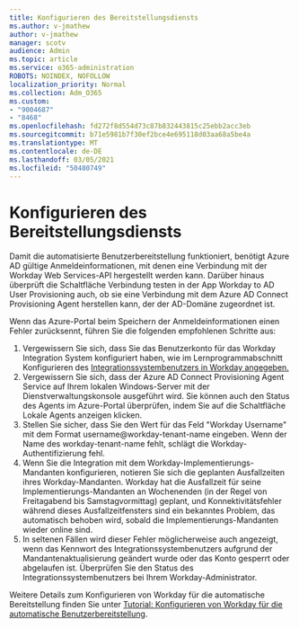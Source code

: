 ```yaml
---
title: Konfigurieren des Bereitstellungsdiensts
ms.author: v-jmathew
author: v-jmathew
manager: scotv
audience: Admin
ms.topic: article
ms.service: o365-administration
ROBOTS: NOINDEX, NOFOLLOW
localization_priority: Normal
ms.collection: Adm_O365
ms.custom:
- "9004687"
- "8468"
ms.openlocfilehash: fd272f8d554d73c87b832443815c25ebb2acc3eb
ms.sourcegitcommit: b71e5981b7f30ef2bce4e695118d03aa68a5be4a
ms.translationtype: MT
ms.contentlocale: de-DE
ms.lasthandoff: 03/05/2021
ms.locfileid: "50480749"
---
```

# <a name="configuring-the-provision-service"></a>Konfigurieren des Bereitstellungsdiensts

Damit die automatisierte Benutzerbereitstellung funktioniert, benötigt Azure AD gültige Anmeldeinformationen, mit denen eine Verbindung mit der Workday Web Services-API hergestellt werden kann. Darüber hinaus überprüft die Schaltfläche Verbindung testen in der App Workday to AD User Provisioning auch, ob sie eine Verbindung mit dem Azure AD Connect Provisioning Agent herstellen kann, der der AD-Domäne zugeordnet ist.

Wenn das Azure-Portal beim Speichern der Anmeldeinformationen einen Fehler zurücksennt, führen Sie die folgenden empfohlenen Schritte aus:

1. Vergewissern Sie sich, dass Sie das Benutzerkonto für das Workday Integration System konfiguriert haben, wie im Lernprogrammabschnitt Konfigurieren des [Integrationssystembenutzers in Workday angegeben.](https://docs.microsoft.com/azure/active-directory/saas-apps/workday-inbound-tutorial)
2. Vergewissern Sie sich, dass der Azure AD Connect Provisioning Agent Service auf Ihrem lokalen Windows-Server mit der Dienstverwaltungskonsole ausgeführt wird. Sie können auch den Status des Agents im Azure-Portal überprüfen, indem Sie auf die Schaltfläche Lokale Agents anzeigen klicken.
3. Stellen Sie sicher, dass Sie den Wert für das Feld "Workday Username" mit dem Format username@workday-tenant-name eingeben. Wenn der Name des workday-tenant-name fehlt, schlägt die Workday-Authentifizierung fehl.
4. Wenn Sie die Integration mit dem Workday-Implementierungs-Mandanten konfigurieren, notieren Sie sich die geplanten Ausfallzeiten ihres Workday-Mandanten. Workday hat die Ausfallzeit für seine Implementierungs-Mandanten an Wochenenden (in der Regel von Freitagabend bis Samstagvormittag) geplant, und Konnektivitätsfehler während dieses Ausfallzeitfensters sind ein bekanntes Problem, das automatisch behoben wird, sobald die Implementierungs-Mandanten wieder online sind.
5. In seltenen Fällen wird dieser Fehler möglicherweise auch angezeigt, wenn das Kennwort des Integrationssystembenutzers aufgrund der Mandantenaktualisierung geändert wurde oder das Konto gesperrt oder abgelaufen ist. Überprüfen Sie den Status des Integrationssystembenutzers bei Ihrem Workday-Administrator.

Weitere Details zum Konfigurieren von Workday für die automatische Bereitstellung finden Sie unter [Tutorial: Konfigurieren von Workday für die automatische Benutzerbereitstellung](https://docs.microsoft.com/azure/active-directory/saas-apps/workday-inbound-tutorial).
